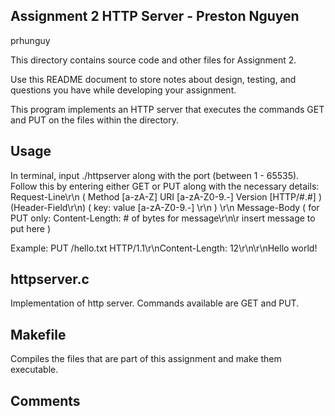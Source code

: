 ## Assignment 2 HTTP Server - Preston Nguyen
prhunguy

This directory contains source code and other files for Assignment 2.

Use this README document to store notes about design, testing, and
questions you have while developing your assignment.

This program implements an HTTP server that executes the commands GET and PUT on the files within the directory.

## Usage
In terminal, input ./httpserver along with the port (between 1 - 65535).
Follow this by entering either GET or PUT along with the necessary details:
Request-Line\r\n     ( Method [a-zA-Z] URI [a-zA-Z0-9.-] Version [HTTP/#.#] )
(Header-Field\r\n)   ( key: value [a-zA-Z0-9.-] \r\n )
\r\n
Message-Body         ( for PUT only: Content-Length: # of bytes for message\r\n\r insert message to put here )

Example: PUT /hello.txt HTTP/1.1\r\nContent-Length: 12\r\n\r\nHello world!

## httpserver.c
Implementation of http server. Commands available are GET and PUT.

## Makefile
Compiles the files that are part of this assignment and make them executable. 

## Comments

